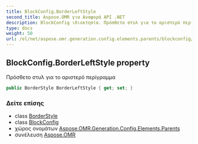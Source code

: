 ```yaml
---
title: BlockConfig.BorderLeftStyle
second_title: Aspose.OMR για Αναφορά API .NET
description: BlockConfig ιδιοκτησία. Πρόσθετο στυλ για το αριστερό περίγραμμα
type: docs
weight: 50
url: /el/net/aspose.omr.generation.config.elements.parents/blockconfig/borderleftstyle/
---
```

## BlockConfig.BorderLeftStyle property

Πρόσθετο στυλ για το αριστερό περίγραμμα

```csharp
public BorderStyle BorderLeftStyle { get; set; }
```

### Δείτε επίσης

* class [BorderStyle](../../../aspose.omr.generation.config/borderstyle/)
* class [BlockConfig](../)
* χώρος ονομάτων [Aspose.OMR.Generation.Config.Elements.Parents](../../blockconfig/)
* συνέλευση [Aspose.OMR](../../../)


